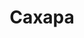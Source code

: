 ---
title: "Сахара"
info: "Суровые пески пустыни ждут вас"
address: "sh.klukva.xyz"
icon: "sahara.png"
tint: "#643829"
is_closed: false
sort_order: 3
tags:
 - Сезонный
---